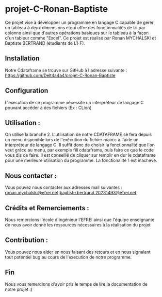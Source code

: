 # projet-C-Ronan-Baptiste
Ce projet vise à développer un programme en langage C capable de gérer un tableau à deux dimensions etqui  offre des fonctionnalités de tri par colonne ainsi que d'autres opérations basiques sur le tableau à la façon d'un tableur comme "Excel". Ce projet est réalisé par Ronan MYCHALSKI et Baptiste BERTRAND (étudiants de L1-F).

## Installation

Notre Cdataframe se trouve sur GitHub à l'adresse suivante : https://github.com/Delt4a4a4/projet-C-Ronan-Baptiste


## Configuration

L'execution de ce programme nécessite un interpréteur de langage C pouvant accéder à des fichiers (Ex : CLion)

## Utilisation :
On utilise la branche 2.
L'utilisation de notre CDATAFRAME se fera depuis un menu disponible lors de l'exécution du fichier main.c à l'aide un interpréteur de langage C.
Il suffit donc de choisir la fonctionnalité que l'on veut grâce au menu, par exemple fill cdataframe, puis faire ce que le code vous dis de faire.
Il est conseillé de cliquer sur remplir en dur le cdataframe pour une meilleure utilisation du programme. 
La fonctionalité 1 est inachevé.


## Nous contacter :

Vous pouvez nous contacter aux adresses mail suivantes :
ronan.mychalski@efrei.net
baptiste.bertrand.20231493@efrei.net


## Crédits et Remerciements :

Nous remercions l'école d'ingénieur l'EFREI ainsi que l'équipe enseignante de nous avoir donné les ressources nécessaires à la réalisation du projet

## Contribution :

Vous pouvez nous aider en nous faisant des retours et en nous signalant tout potentiel bug au cours de l'execution de notre
programme.

## Fin

Nous vous remercions d'avoir pris le temps de lire la documentation de notre projet :)
